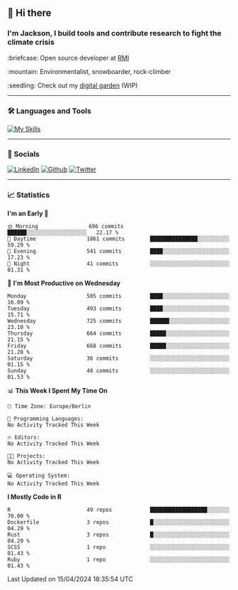 ## :wave: Hi there
### I'm Jackson, I build tools and contribute research to fight the climate crisis
<p> :briefcase: Open source developer at <a href="https://rmi.org/" alt="RMI">RMI</a></p>
<p> :mountain: Environmentalist, snowboarder, rock-climber</p>
<p> :seedling: Check out my <a href="https://jdhoffa.github.io/" alt="digital garden">digital garden</a> (WIP) </p>

---

### :hammer_and_wrench: Languages and Tools

[![My Skills](https://skillicons.dev/icons?i=r,python,rust,js,html,css,postgresql,neovim,azure,docker,git&perline=6&theme=dark)](https://skillicons.dev)

---

### :iphone: Socials

[![LinkedIn](https://skillicons.dev/icons?i=linkedin&theme=dark)](https://www.linkedin.com/in/jackson-hoffart/) 
[![Github](https://skillicons.dev/icons?i=github&theme=dark)](https://github.com/jdhoffa) 
[![Twitter](https://skillicons.dev/icons?i=twitter&theme=dark)](https://twitter.com/jdhoffart) 

---

### :chart_with_upwards_trend: Statistics

 
<!--START_SECTION:waka-->
**I'm an Early 🐤** 

```text
🌞 Morning                696 commits         ██████░░░░░░░░░░░░░░░░░░░   22.17 % 
🌆 Daytime                1861 commits        ███████████████░░░░░░░░░░   59.29 % 
🌃 Evening                541 commits         ████░░░░░░░░░░░░░░░░░░░░░   17.23 % 
🌙 Night                  41 commits          ░░░░░░░░░░░░░░░░░░░░░░░░░   01.31 % 
```
📅 **I'm Most Productive on Wednesday** 

```text
Monday                   505 commits         ████░░░░░░░░░░░░░░░░░░░░░   16.09 % 
Tuesday                  493 commits         ████░░░░░░░░░░░░░░░░░░░░░   15.71 % 
Wednesday                725 commits         ██████░░░░░░░░░░░░░░░░░░░   23.10 % 
Thursday                 664 commits         █████░░░░░░░░░░░░░░░░░░░░   21.15 % 
Friday                   668 commits         █████░░░░░░░░░░░░░░░░░░░░   21.28 % 
Saturday                 36 commits          ░░░░░░░░░░░░░░░░░░░░░░░░░   01.15 % 
Sunday                   48 commits          ░░░░░░░░░░░░░░░░░░░░░░░░░   01.53 % 
```


📊 **This Week I Spent My Time On** 

```text
🕑︎ Time Zone: Europe/Berlin

💬 Programming Languages: 
No Activity Tracked This Week

🔥 Editors: 
No Activity Tracked This Week

🐱‍💻 Projects: 
No Activity Tracked This Week

💻 Operating System: 
No Activity Tracked This Week
```

**I Mostly Code in R** 

```text
R                        49 repos            ██████████████████░░░░░░░   70.00 % 
Dockerfile               3 repos             █░░░░░░░░░░░░░░░░░░░░░░░░   04.29 % 
Rust                     3 repos             █░░░░░░░░░░░░░░░░░░░░░░░░   04.29 % 
SCSS                     1 repo              ░░░░░░░░░░░░░░░░░░░░░░░░░   01.43 % 
Ruby                     1 repo              ░░░░░░░░░░░░░░░░░░░░░░░░░   01.43 % 
```




 Last Updated on 15/04/2024 18:35:54 UTC
<!--END_SECTION:waka-->
